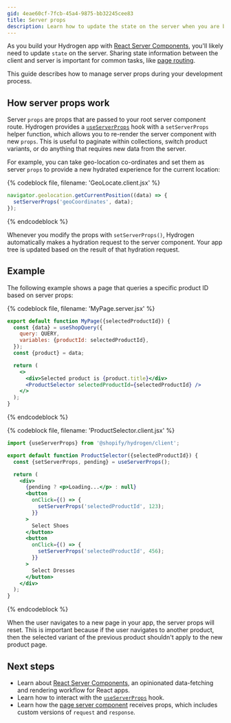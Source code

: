 ```yaml
---
gid: 4eae60cf-7fcb-45a4-9875-bb32245cee83
title: Server props
description: Learn how to update the state on the server when you are building your Hydrogen app.
---
```


As you build your Hydrogen app with [React Server Components](https://shopify.dev/custom-storefronts/hydrogen/framework/react-server-components), you'll likely need to update `state` on the server. Sharing state information between the client and server is important for common tasks, like [page routing](https://shopify.dev/custom-storefronts/hydrogen/framework/react-server-components/work-with-rsc#sharing-state-between-client-and-server).

This guide describes how to manage server props during your development process.

## How server props work

Server `props` are props that are passed to your root server component route. Hydrogen provides a [`useServerProps`](https://shopify.dev/api/hydrogen/hooks/global/useserverprops) hook with a `setServerProps` helper function, which allows you to re-render the server component with new `props`. This is useful to paginate within collections, switch product variants, or do anything that requires new data from the server.

For example, you can take geo-location co-ordinates and set them as server `props` to provide a new hydrated experience for the current location:

{% codeblock file, filename: 'GeoLocate.client.jsx' %}

```js
navigator.geolocation.getCurrentPosition((data) => {
  setServerProps('geoCoordinates', data);
});
```

{% endcodeblock %}

Whenever you modify the props with `setServerProps()`, Hydrogen automatically makes a hydration request to the server component. Your app tree is updated based on the result of that hydration request.

## Example

The following example shows a page that queries a specific product ID based on server props:

{% codeblock file, filename: 'MyPage.server.jsx' %}

```jsx
export default function MyPage({selectedProductId}) {
  const {data} = useShopQuery({
    query: QUERY,
    variables: {productId: selectedProductId},
  });
  const {product} = data;

  return (
    <>
      <div>Selected product is {product.title}</div>
      <ProductSelector selectedProductId={selectedProductId} />
    </>
  );
}
```

{% endcodeblock %}

{% codeblock file, filename: 'ProductSelector.client.jsx' %}

```jsx
import {useServerProps} from '@shopify/hydrogen/client';

export default function ProductSelector({selectedProductId}) {
  const {setServerProps, pending} = useServerProps();

  return (
    <div>
      {pending ? <p>Loading...</p> : null}
      <button
        onClick={() => {
          setServerProps('selectedProductId', 123);
        }}
      >
        Select Shoes
      </button>
      <button
        onClick={() => {
          setServerProps('selectedProductId', 456);
        }}
      >
        Select Dresses
      </button>
    </div>
  );
}
```

{% endcodeblock %}

When the user navigates to a new page in your app, the server props will reset. This is important because if the user navigates to another product, then the selected variant of the previous product shouldn't apply to the new product page.

## Next steps

- Learn about [React Server Components](https://shopify.dev/custom-storefronts/hydrogen/framework/react-server-components), an opinionated data-fetching and rendering workflow for React apps.
- Learn how to interact with the [`useServerProps`](https://shopify.dev/api/hydrogen/hooks/global/useserverprops) hook.
- Learn how the [page server component](https://shopify.dev/custom-storefronts/hydrogen/framework/pages) receives props, which includes custom versions of `request` and `response`.
